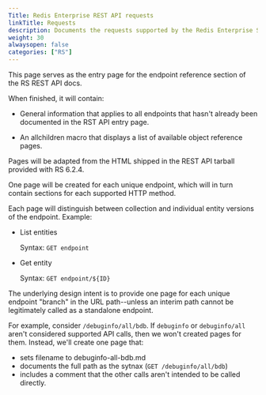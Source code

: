```yaml
---
Title: Redis Enterprise REST API requests
linkTitle: Requests
description: Documents the requests supported by the Redis Enterprise Software REST API calls.
weight: 30
alwaysopen: false
categories: ["RS"]
---
```


This page serves as the entry page for the endpoint reference section of the RS REST API docs.

When finished, it will contain:

- General information that applies to all endpoints that hasn't already been documented in the RST API entry page.

- An allchildren macro that displays a list of available object reference pages.

Pages will be adapted from the HTML shipped in the REST API tarball provided with RS 6.2.4.

One page will be created for each unique endpoint, which will in turn contain sections for each supported HTTP method.

Each page will distinguish between collection and individual entity versions of the endpoint.  Example:

- List entities

    Syntax: `GET endpoint`

- Get entity

    Syntax: `GET endpoint/${ID}`

The underlying design intent is to provide one page for each unique endpoint "branch" in the URL path--unless an interim path cannot be legitimately called as a standalone endpoint.

For example, consider `/debuginfo/all/bdb`.  If `debuginfo` or `debuginfo/all` aren't considered supported API calls, then we won't created pages for them.  Instead, we'll create one page that:

- sets filename to debuginfo-all-bdb.md
- documents the full path as the sytnax (`GET /debuginfo/all/bdb`)
- includes a comment that the other calls aren't intended to be called directly.

